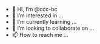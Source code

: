 - 👋 Hi, I’m @ccc-bc
- 👀 I’m interested in ...
- 🌱 I’m currently learning ...
- 💞️ I’m looking to collaborate on ...
- 📫 How to reach me ...

<!---
ccc-bc/ccc-bc is a ✨ special ✨ repository because its `README.md` (this file) appears on your GitHub profile.
You can click the Preview link to take a look at your changes.
--->
